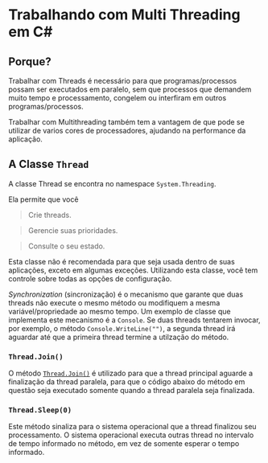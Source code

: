 # Trabalhando com Multi Threading em C#

## Porque?

Trabalhar com Threads é necessário para que programas/processos possam ser executados em paralelo, sem que processos que demandem muito tempo e processamento, congelem ou interfiram em outros programas/processos.

Trabalhar com Multithreading também tem a vantagem de que pode se utilizar de varios cores de processadores, ajudando na performance da aplicação.

## A Classe `Thread`

A classe Thread se encontra no namespace `System.Threading`.

Ela permite que você
> Crie threads.

> Gerencie suas prioridades.

> Consulte o seu estado.

Esta classe não é recomendada para que seja usada dentro de suas aplicações, exceto em algumas exceções. Utilizando esta classe, você tem controle sobre todas as opções de configuração.

*Synchronization* (sincronização) é o mecanismo que garante que duas threads não execute o mesmo método ou modifiquem a mesma variável/propriedade ao mesmo tempo. Um exemplo de classe que implementa este mecanismo é a `Console`. Se duas threads tentarem invocar, por exemplo, o método `Console.WriteLine("")`, a segunda thread irá aguardar até que a primeira thread termine a utilzação do método.

### `Thread.Join()`

O método [`Thread.Join()`](https://github.com/Johnsonxd4/Multithreading/blob/43e0bd461edf94e66ea15afaae6930338ce5b356/ExemploThreading/Program.cs#L16) é utilizado para que a thread principal aguarde a finalização da thread paralela, para que o código abaixo do método em questão seja executado somente quando a thread paralela seja finalizada.

### `Thread.Sleep(0)`

Este método sinaliza para o sistema operacional que a thread finalizou seu processamento. O sistema operacional executa outras thread no intervalo de tempo informado no método, em vez de somente esperar o tempo informado.